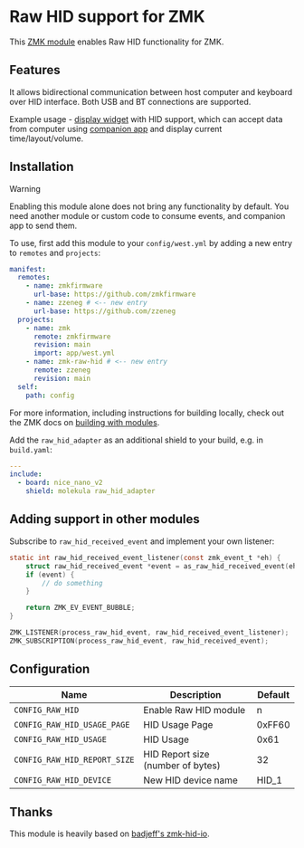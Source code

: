 # Raw HID support for ZMK

This [ZMK module](https://zmk.dev/docs/features/modules) enables Raw HID functionality for ZMK.

## Features

It allows bidirectional communication between host computer and keyboard over HID interface. Both USB and BT connections are supported.

Example usage - [display widget](https://github.com/zzeneg/zmk-nice-view-hid) with HID support, which can accept data from computer using [companion app](https://github.com/zzeneg/qmk-hid-host) and display current time/layout/volume.

## Installation

> [!WARNING]
> Enabling this module alone does not bring any functionality by default. You need another module or custom code to consume events, and companion app to send them.

To use, first add this module to your `config/west.yml` by adding a new entry to `remotes` and `projects`:

```yaml west.yml
manifest:
  remotes:
    - name: zmkfirmware
      url-base: https://github.com/zmkfirmware
    - name: zzeneg # <-- new entry
      url-base: https://github.com/zzeneg
  projects:
    - name: zmk
      remote: zmkfirmware
      revision: main
      import: app/west.yml
    - name: zmk-raw-hid # <-- new entry
      remote: zzeneg
      revision: main
  self:
    path: config
```

For more information, including instructions for building locally, check out the ZMK docs on [building with modules](https://zmk.dev/docs/features/modules#building-with-modules).

Add the `raw_hid_adapter` as an additional shield to your build, e.g. in `build.yaml`:

```yaml build.yaml
---
include:
  - board: nice_nano_v2
    shield: molekula raw_hid_adapter
```

## Adding support in other modules

Subscribe to `raw_hid_received_event` and implement your own listener:

```c
static int raw_hid_received_event_listener(const zmk_event_t *eh) {
    struct raw_hid_received_event *event = as_raw_hid_received_event(eh);
    if (event) {
        // do something
    }

    return ZMK_EV_EVENT_BUBBLE;
}

ZMK_LISTENER(process_raw_hid_event, raw_hid_received_event_listener);
ZMK_SUBSCRIPTION(process_raw_hid_event, raw_hid_received_event);
```

## Configuration

| Name                         | Description                       | Default |
| ---------------------------- | --------------------------------- | ------- |
| `CONFIG_RAW_HID`             | Enable Raw HID module             | n       |
| `CONFIG_RAW_HID_USAGE_PAGE`  | HID Usage Page                    | 0xFF60  |
| `CONFIG_RAW_HID_USAGE`       | HID Usage                         | 0x61    |
| `CONFIG_RAW_HID_REPORT_SIZE` | HID Report size (number of bytes) | 32      |
| `CONFIG_RAW_HID_DEVICE`      | New HID device name               | HID_1   |

## Thanks

This module is heavily based on [badjeff's zmk-hid-io](https://github.com/badjeff/zmk-hid-io).
